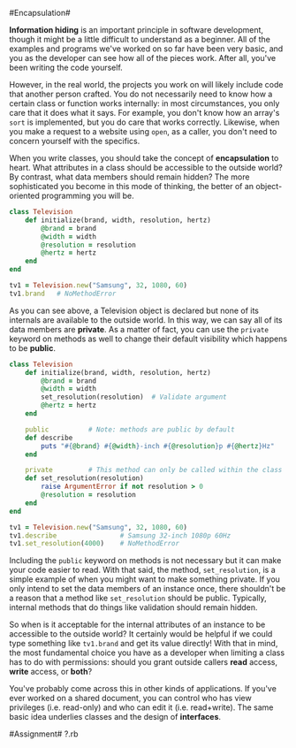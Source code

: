 #Encapsulation#

**Information hiding** is an important principle in software development, though it might be a little difficult to understand as a beginner. All of the examples and programs we've worked on so far have been very basic, and you as the developer can see how all of the pieces work. After all, you've been writing the code yourself.

However, in the real world, the projects you work on will likely include code that another person crafted. You do not necessarily need to know how a certain class or function works internally: in most circumstances, you only care that it does what it says. For example, you don't know how an array's ```sort``` is implemented, but you do care that works correctly. Likewise, when you make a request to a website using ```open```, as a caller, you don't need to concern yourself with the specifics.

When you write classes, you should take the concept of **encapsulation** to heart. What attributes in a class should be accessible to the outside world? By contrast, what data members should remain hidden? The more sophisticated you become in this mode of thinking, the better of an object-oriented programming you will be.

```ruby
class Television
    def initialize(brand, width, resolution, hertz)
        @brand = brand
        @width = width
        @resolution = resolution
        @hertz = hertz
    end
end

tv1 = Television.new("Samsung", 32, 1080, 60)
tv1.brand   # NoMethodError
``` 

As you can see above, a Television object is declared but none of its internals are available to the outside world. In this way, we can say all of its data members are **private**. As a matter of fact, you can use the ```private``` keyword on methods as well to change their default visibility which happens to be **public**.

```ruby
class Television
    def initialize(brand, width, resolution, hertz)
        @brand = brand
        @width = width
        set_resolution(resolution)  # Validate argument
        @hertz = hertz
    end

    public          # Note: methods are public by default
    def describe
        puts "#{@brand} #{@width}-inch #{@resolution}p #{@hertz}Hz"
    end

    private         # This method can only be called within the class
    def set_resolution(resolution)
        raise ArgumentError if not resolution > 0
        @resolution = resolution
    end
end

tv1 = Television.new("Samsung", 32, 1080, 60)
tv1.describe                # Samsung 32-inch 1080p 60Hz
tv1.set_resolution(4000)    # NoMethodError
```

Including the ```public``` keyword on methods is not necessary but it can make your code easier to read. With that said, the method, ```set_resolution```, is a simple example of when you might want to make something private. If you only intend to set the data members of an instance once, there shouldn't be a reason that a method like ```set_resolution``` should be public. Typically, internal methods that do things like validation should remain hidden.

So when is it acceptable for the internal attributes of an instance to be accessible to the outside world? It certainly would be helpful if we could type something like ```tv1.brand``` and get its value directly! With that in mind, the most fundamental choice you have as a developer when limiting a class has to do with permissions: should you grant outside callers **read** access, **write** access, or **both**?

You've probably come across this in other kinds of applications. If you've ever worked on a shared document, you can control who has view privileges (i.e. read-only) and who can edit it (i.e. read+write). The same basic idea underlies classes and the design of **interfaces**.

#Assignment#
?.rb

```ruby
```
